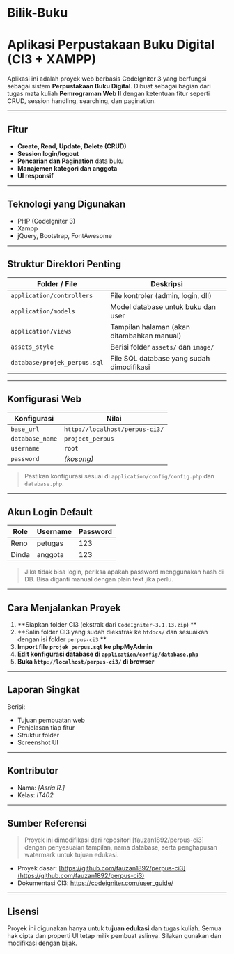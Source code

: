 # Bilik-Buku

#  Aplikasi Perpustakaan Buku Digital (CI3 + XAMPP)

Aplikasi ini adalah proyek web berbasis CodeIgniter 3 yang berfungsi sebagai sistem **Perpustakaan Buku Digital**. Dibuat sebagai bagian dari tugas mata kuliah **Pemrograman Web II** dengan ketentuan fitur seperti CRUD, session handling, searching, dan pagination.

---

##  Fitur 

-  **Create, Read, Update, Delete (CRUD)** 
-  **Session login/logout**
-  **Pencarian dan Pagination** data buku
-  **Manajemen kategori dan anggota**
-  **UI responsif** 

---

##  Teknologi yang Digunakan

- PHP (CodeIgniter 3)
- Xampp
- jQuery, Bootstrap, FontAwesome

---

##  Struktur Direktori Penting

| Folder / File         | Deskripsi                                       |
|-----------------------|--------------------------------------------------|
| `application/controllers` | File kontroler (admin, login, dll)         |
| `application/models`      | Model database untuk buku dan user         |
| `application/views`       | Tampilan halaman (akan ditambahkan manual) |
| `assets_style`            | Berisi folder `assets/` dan `image/`       |
| `database/projek_perpus.sql`     | File SQL database yang sudah dimodifikasi  |

---

##  Konfigurasi Web

| Konfigurasi      | Nilai                         |
|------------------|-------------------------------|
| `base_url`       | `http://localhost/perpus-ci3/`|
| `database_name`  | `project_perpus`              |
| `username`       | `root`                        |
| `password`       | *(kosong)*                    |

>  Pastikan konfigurasi sesuai di `application/config/config.php` dan `database.php`.

---

##  Akun Login Default

| Role   | Username | Password  |
|--------|----------|-----------|
| Reno   | petugas  |    123    |
| Dinda  | anggota  |    123    |

> Jika tidak bisa login, periksa apakah password menggunakan hash di DB. Bisa diganti manual dengan plain text jika perlu.

---

##  Cara Menjalankan Proyek

1. **Siapkan folder CI3 (ekstrak dari `CodeIgniter-3.1.13.zip`) **
2. **Salin folder CI3 yang sudah diekstrak ke `htdocs/` dan sesuaikan dengan isi folder `perpus-ci3` **
3. **Import file `projek_perpus.sql` ke phpMyAdmin**
4. **Edit konfigurasi database di `application/config/database.php`**
5. **Buka `http://localhost/perpus-ci3/` di browser**

---

##  Laporan Singkat

Berisi:
- Tujuan pembuatan web
- Penjelasan tiap fitur
- Struktur folder 
- Screenshot UI

---

##  Kontributor

- Nama: *[Asria R.]*
- Kelas: *IT402*

---

##  Sumber Referensi

>  Proyek ini dimodifikasi dari repositori [fauzan1892/perpus-ci3] dengan penyesuaian tampilan, nama database, serta penghapusan watermark untuk tujuan edukasi.

- Proyek dasar: [https://github.com/fauzan1892/perpus-ci3](https://github.com/fauzan1892/perpus-ci3)
- Dokumentasi CI3: https://codeigniter.com/user_guide/

---

##  Lisensi

Proyek ini digunakan hanya untuk **tujuan edukasi** dan tugas kuliah. Semua hak cipta dan properti UI tetap milik pembuat aslinya. Silakan gunakan dan modifikasi dengan bijak.

